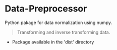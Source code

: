 # Data-Preprocessor

Python pakage for data normalization using numpy.
> Transforming and inverse transforming data.

* Package available in the 'dist' directory
